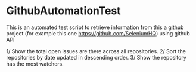 # GithubAutomationTest

This is an automated test script to retrieve information from this a github project (for example this
one https://github.com/SeleniumHQ) using github API

1/ Show the total open issues are there across all repositories.
2/ Sort the repositories by date updated in descending order.
3/ Show the repository has the most watchers.
